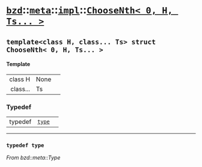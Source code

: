 # [`bzd`](../../../../index.md)::[`meta`](../../../index.md)::[`impl`](../../index.md)::[`ChooseNth< 0, H, Ts... >`](../index.md)

## `template<class H, class... Ts> struct ChooseNth< 0, H, Ts... >`

#### Template
||||
|---:|:---|:---|
|class H|None||
|class...|Ts||
### Typedef
||||
|---:|:---|:---|
|typedef|[`type`](.)||
------
### `typedef type`
*From bzd::meta::Type*


